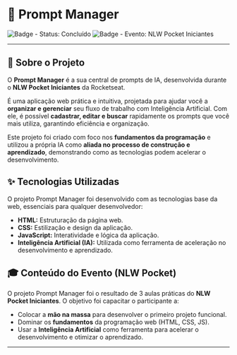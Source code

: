 # 🤖 Prompt Manager

![Badge - Status: Concluído](https://img.shields.io/badge/STATUS-CONCLUÍDO-brightgreen)
![Badge - Evento: NLW Pocket Iniciantes](https://img.shields.io/badge/EVENTO-NLW%20Pocket%20Iniciantes-blueviolet)

---

## 🎯 Sobre o Projeto

O **Prompt Manager** é a sua central de prompts de IA, desenvolvida durante o **NLW Pocket Iniciantes** da Rocketseat.

É uma aplicação web prática e intuitiva, projetada para ajudar você a **organizar e gerenciar** seu fluxo de trabalho com Inteligência Artificial. Com ele, é possível **cadastrar, editar e buscar** rapidamente os prompts que você mais utiliza, garantindo eficiência e organização.

Este projeto foi criado com foco nos **fundamentos da programação** e utilizou a própria IA como **aliada no processo de construção e aprendizado**, demonstrando como as tecnologias podem acelerar o desenvolvimento.

## ✨ Tecnologias Utilizadas

O projeto Prompt Manager foi desenvolvido com as tecnologias base da web, essenciais para qualquer desenvolvedor:

* **HTML:** Estruturação da página web.
* **CSS:** Estilização e design da aplicação.
* **JavaScript:** Interatividade e lógica da aplicação.
* **Inteligência Artificial (IA):** Utilizada como ferramenta de aceleração no desenvolvimento e aprendizado.

## 🎓 Conteúdo do Evento (NLW Pocket)

O projeto Prompt Manager foi o resultado de 3 aulas práticas do **NLW Pocket Iniciantes**. O objetivo foi capacitar o participante a:

* Colocar a **mão na massa** para desenvolver o primeiro projeto funcional.
* Dominar os **fundamentos** da programação web (HTML, CSS, JS).
* Usar a **Inteligência Artificial** como ferramenta para acelerar o desenvolvimento e otimizar o aprendizado.

---
